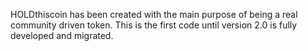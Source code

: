 HOLDthiscoin has been created with the main purpose of being a real community driven
token.
This is the first code until version 2.0 is fully developed and migrated.
